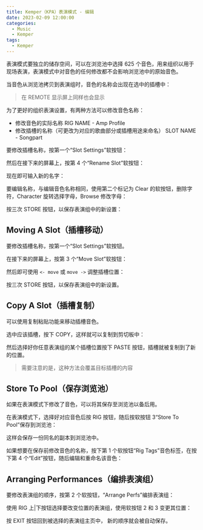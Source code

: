 ```yaml
---
title: Kemper（KPA）表演模式 - 编辑
date: 2023-02-09 12:00:00
categories:
  - Music
  - Kemper
tags:
  - Kemper
---
```


表演模式要独立的储存空间，可以在浏览池中选择 625 个音色，用来组织以用于现场表演，表演模式中对音色的任何修改都不会影响浏览池中的原始音色。

当音色从浏览池拷贝到表演组时，音色的名称会出现在选中的插槽中：

<hairy-image src="https://pic.imgdb.cn/item/63e470874757feff33b3cb15.jpg" />

> 在 REMOTE 显示屏上同样也会显示

为了更好的组织表演设置，有两种方法可以修改音色名称：

- 修改音色的实际名称
  RIG NAME - Amp Profile
- 修改插槽的名称（可更改为对应的歌曲部分或插槽用途来命名）
  SLOT NAME - Songpart

<!-- more -->

要修改插槽名称，按第一个“Slot Settings”软按钮：

<hairy-image src="https://pic.imgdb.cn/item/63e49d1c4757feff330d13cc.jpg" />

然后在接下来的屏幕上，按第 4 个“Rename Slot”软按钮：

<hairy-image src="https://pic.imgdb.cn/item/63e49d534757feff330d91a0.jpg" />

现在即可输入新的名字：

<hairy-image src="https://pic.imgdb.cn/item/63e49d7b4757feff330deebc.jpg" />

要编辑名称，与编辑音色名称相同，使用第二个标记为 Clear 的软按钮，删除字符，Character 旋转选择字母，Browse 修改字母：

<hairy-image src="https://pic.imgdb.cn/item/63e49e5b4757feff330fb600.jpg" />

按三次 STORE 按钮，以保存表演组中的新设置：

<hairy-image src="https://pic.imgdb.cn/item/63e49e904757feff33102950.jpg" />

## Moving A Slot（插槽移动）

要修改插槽名称，按第一个“Slot Settings”软按钮。

在接下来的屏幕上，按第 3 个“Move Slot”软按钮：

<hairy-image src="https://pic.imgdb.cn/item/63e49f034757feff33113c15.jpg" />

然后即可使用 `<- move` 或 `move ->` 调整插槽位置：

<hairy-image src="https://pic.imgdb.cn/item/63e49f914757feff3312636b.jpg" />

按三次 STORE 按钮，以保存表演组中的新设置。

## Copy A Slot（插槽复制）

可以使用复制粘贴功能来移动插槽音色。

选中应该插槽，按下 COPY，这样就可以复制到剪切板中：

<hairy-image src="https://pic.imgdb.cn/item/63e4a0b74757feff3314d946.jpg" />

然后选择好你任意表演组的某个插槽位置按下 PASTE 按钮，插槽就被复制到了新的位置。

> 需要注意的是，这种方法会覆盖目标插槽的内容

## Store To Pool（保存浏览池）

如果在表演模式下修改了音色，可以将其保存至浏览池以备后用。

在表演模式下，选择好对应音色后按 RIG 按钮，随后按软按钮 3“Store To Pool”保存到浏览池：

<hairy-image src="https://pic.imgdb.cn/item/63e4a2434757feff33185cb5.jpg" />

这样会保存一份同名的副本到浏览池中。

如果想要在保存前修改音色的名称，按下第 1 个软按钮“Rig Tags”音色标签，在按下第 4 个“Edit”按钮，随后编辑和重命名该音色：

<hairy-image src="https://pic.imgdb.cn/item/63e4a3264757feff331a22c2.jpg" />

## Arranging Performances（编排表演组）

要修改表演组的顺序，按第 2 个软按钮，“Arrange Perfs”编排表演组：

<hairy-image src="https://pic.imgdb.cn/item/63e4a39d4757feff331af15c.jpg" />

使用 RIG 上|下按钮选择要改变位置的表演组，使用软按钮 2 和 3 变更其位置：

<hairy-image src="https://pic.imgdb.cn/item/63e4a4154757feff331bc66d.jpg" />

按 EXIT 按钮回到被选择的表演组主页中， 新的顺序就会被自动保存。
